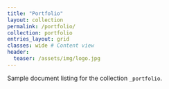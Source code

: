 ```yaml
---
title: "Portfolio"
layout: collection
permalink: /portfolio/
collection: portfolio
entries_layout: grid
classes: wide # Content view
header:
  teaser: /assets/img/logo.jpg
---
```


Sample document listing for the collection `_portfolio`.
